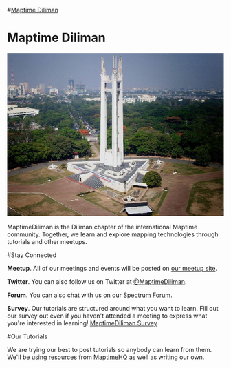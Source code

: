 #[Maptime Diliman](http://maptimediliman.github.io)

<h1 id="tutorial" class="tutorial-title">Maptime Diliman</h1>

![Quezon City Memorial](/img/QuezonMemorialPhilippines.jpg)

MaptimeDiliman is the Diliman chapter of the international Maptime community. Together, we learn and explore mapping technologies through tutorials and other meetups. 

#Stay Connected

**Meetup**. All of our meetings and events will be posted on [our meetup site](http://meetup.com/MaptimeDiliman). 

**Twitter**. You can also follow us on Twitter at [@MaptimeDiliman](http://twitter.com/MaptimeDiliman). 

**Forum**. You can also chat with us on our [Spectrum Forum](https://spectrum.chat/maptime-diliman). 

**Survey**. Our tutorials are structured around what you want to learn. Fill out our survey out even if you haven't attended a meeting to express what you're interested in learning! [MaptimeDiliman Survey](http://bit.ly/MaptimeDilimanSurvey)



#Our Tutorials

We are trying our best to post tutorials so anybody can learn from them. We'll be using [resources](http://maptime.io/lessons-resources/) from [MaptimeHQ](http://twitter.com/MaptimeHQ) as well as writing our own.
